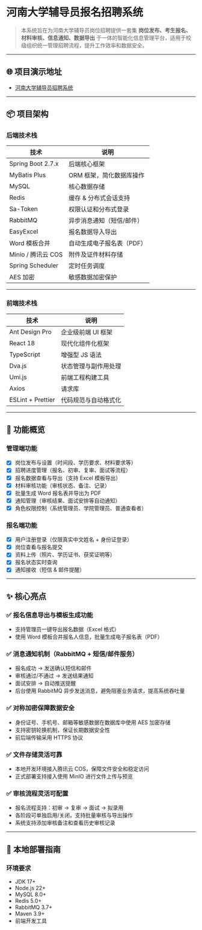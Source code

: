 # 河南大学辅导员报名招聘系统

> 本系统旨在为河南大学辅导员岗位招聘提供一套集 **岗位发布、考生报名、材料审核、信息通知、数据导出** 于一体的智能化信息管理平台，适用于校级组织统一管理招聘流程，提升工作效率和数据安全。

---

## 🌐 项目演示地址

- [河南大学辅导员招聘系统](https://fdyzp.henu.edu.cn/)

---

## 📦 项目架构

### 后端技术栈

| 技术 | 说明 |
|------|------|
| Spring Boot 2.7.x | 后端核心框架 |
| MyBatis Plus | ORM 框架，简化数据库操作 |
| MySQL | 核心数据存储 |
| Redis | 缓存 & 分布式会话支持 |
| Sa-Token | 权限认证和分布式登录 |
| RabbitMQ | 异步消息通知（短信/邮件） |
| EasyExcel | 报名数据导入导出 |
| Word 模板合并 | 自动生成电子报名表（PDF） |
| Minio / 腾讯云 COS | 附件及证件材料存储 |
| Spring Scheduler | 定时任务调度 |
| AES 加密 | 敏感数据加密保护 |

---

### 前端技术栈

| 技术 | 说明 |
|------|------|
| Ant Design Pro | 企业级前端 UI 框架 |
| React 18 | 现代化组件化框架 |
| TypeScript | 增强型 JS 语法 |
| Dva.js | 状态管理与副作用处理 |
| Umi.js | 前端工程构建工具 |
| Axios | 请求库 |
| ESLint + Prettier | 代码规范与自动格式化 |

---

## 🔧 功能概览

### 管理端功能

- [x] 岗位发布与设置（时间段、学历要求、材料要求等）
- [x] 招聘进度管理（报名、初审、复审、面试等流程）
- [x] 报名数据查看与导出（支持 Excel 模板导出）
- [x] 材料审核功能（审核状态、备注、记录）
- [x] 批量生成 Word 报名表并导出为 PDF
- [x] 通知管理（审核结果、面试安排等自动通知）
- [x] 角色权限控制（系统管理员、学院管理员、普通查看者）

### 报名端功能

- [x] 用户注册登录（仅限真实中文姓名 + 身份证登录）
- [x] 岗位查看与报名提交
- [x] 资料上传（照片、学历证书、获奖证明等）
- [x] 报名状态实时查询
- [x] 通知接收（短信 & 邮件提醒）

---

## ✨ 核心亮点

### ✅ 报名信息导出与模板生成功能

- 支持管理员一键导出报名数据（Excel 格式）
- 使用 Word 模板合并报名人信息，批量生成电子报名表（PDF）

### ✅ 消息通知机制（RabbitMQ + 短信/邮件服务）

- 报名成功 → 发送确认短信和邮件
- 审核通过/不通过 → 发送结果通知
- 面试安排 → 自动推送提醒
- 后台使用 RabbitMQ 异步发送消息，避免阻塞业务请求，提高系统吞吐量

### ✅ 对称加密保障数据安全

- 身份证号、手机号、邮箱等敏感数据在数据库中使用 AES 加密存储
- 支持密钥轮换机制，保证长期数据安全性
- 前后端传输采用 HTTPS 协议

### ✅ 文件存储灵活可靠

- 本地开发环境接入腾讯云 COS，保障文件安全和稳定访问
- 正式部署支持接入使用 MinIO 进行文件上传与预览

### ✅ 审核流程灵活可配置

- 报名流程支持：初审 → 复审 → 面试 → 拟录用
- 各阶段可单独启用/关闭，支持批量审核与导出操作
- 系统支持添加审核备注和查看历史审核记录

---

## 🚀 本地部署指南

### 环境要求

- JDK 17+
- Node.js 22+
- MySQL 8.0+
- Redis 5.0+
- RabbitMQ 3.7+
- Maven 3.9+
- 前端开发工具


